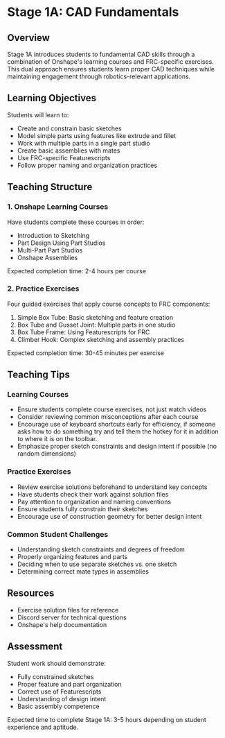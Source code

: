 # Stage 1A: CAD Fundamentals 

## Overview
Stage 1A introduces students to fundamental CAD skills through a combination of Onshape's learning courses and FRC-specific exercises. This dual approach ensures students learn proper CAD techniques while maintaining engagement through robotics-relevant applications.

## Learning Objectives
Students will learn to:
- Create and constrain basic sketches
- Model simple parts using features like extrude and fillet
- Work with multiple parts in a single part studio
- Create basic assemblies with mates
- Use FRC-specific Featurescripts
- Follow proper naming and organization practices

## Teaching Structure

### 1. Onshape Learning Courses
Have students complete these courses in order:
- Introduction to Sketching
- Part Design Using Part Studios
- Multi-Part Part Studios
- Onshape Assemblies

Expected completion time: 2-4 hours per course

### 2. Practice Exercises
Four guided exercises that apply course concepts to FRC components:
1. Simple Box Tube: Basic sketching and feature creation
2. Box Tube and Gusset Joint: Multiple parts in one studio
3. Box Tube Frame: Using Featurescripts for FRC 
4. Climber Hook: Complex sketching and assembly practices

Expected completion time: 30-45 minutes per exercise

## Teaching Tips

### Learning Courses
- Ensure students complete course exercises, not just watch videos
- Consider reviewing common misconceptions after each course
- Encourage use of keyboard shortcuts early for efficiency, if someone asks how to do something try and tell them the hotkey for it in addition to where it is on the toolbar.
- Emphasize proper sketch constraints and design intent if possible (no random dimensions)

### Practice Exercises  
- Review exercise solutions beforehand to understand key concepts
- Have students check their work against solution files
- Pay attention to organization and naming conventions
- Ensure students fully constrain their sketches
- Encourage use of construction geometry for better design intent

### Common Student Challenges
- Understanding sketch constraints and degrees of freedom
- Properly organizing features and parts
- Deciding when to use separate sketches vs. one sketch
- Determining correct mate types in assemblies

## Resources
- Exercise solution files for reference
- Discord server for technical questions
- Onshape's help documentation

## Assessment
Student work should demonstrate:
- Fully constrained sketches
- Proper feature and part organization
- Correct use of Featurescripts
- Understanding of design intent
- Basic assembly competence

Expected time to complete Stage 1A: 3-5 hours depending on student experience and aptitude.